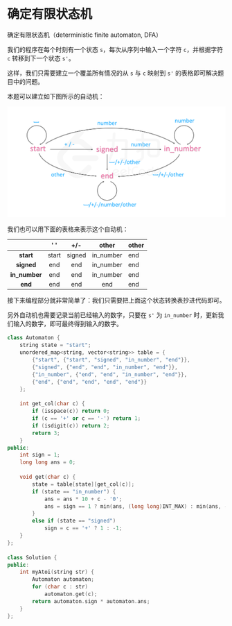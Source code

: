 # 确定有限状态机

确定有限状态机（deterministic finite automaton, DFA）

我们的程序在每个时刻有一个状态 `s`，每次从序列中输入一个字符 `c`，并根据字符 `c` 转移到下一个状态 `s'`。

这样，我们只需要建立一个覆盖所有情况的从 `s` 与 `c` 映射到 `s'` 的表格即可解决题目中的问题。

本题可以建立如下图所示的自动机：

![fig1](../img/fig1-dfa.png)

我们也可以用下面的表格来表示这个自动机：

|               |  ' '  |  +/-   |   other   | other |
| :-----------: | :---: | :----: | :-------: | ----- |
|   **start**   | start | signed | in_number | end   |
|  **signed**   |  end  |  end   | in_number | end   |
| **in_number** |  end  |  end   | in_number | end   |
|    **end**    |  end  |  end   |    end    | end   |

接下来编程部分就非常简单了：我们只需要把上面这个状态转换表抄进代码即可。

另外自动机也需要记录当前已经输入的数字，只要在 `s'` 为 `in_number` 时，更新我们输入的数字，即可最终得到输入的数字。

```cpp
class Automaton {
    string state = "start";
    unordered_map<string, vector<string>> table = {
        {"start", {"start", "signed", "in_number", "end"}},
        {"signed", {"end", "end", "in_number", "end"}},
        {"in_number", {"end", "end", "in_number", "end"}},
        {"end", {"end", "end", "end", "end"}}
    };

    int get_col(char c) {
        if (isspace(c)) return 0;
        if (c == '+' or c == '-') return 1;
        if (isdigit(c)) return 2;
        return 3;
    }
public:
    int sign = 1;
    long long ans = 0;

    void get(char c) {
        state = table[state][get_col(c)];
        if (state == "in_number") {
            ans = ans * 10 + c - '0';
            ans = sign == 1 ? min(ans, (long long)INT_MAX) : min(ans, -(long long)INT_MIN);
        }
        else if (state == "signed")
            sign = c == '+' ? 1 : -1;
    }
};

class Solution {
public:
    int myAtoi(string str) {
        Automaton automaton;
        for (char c : str)
            automaton.get(c);
        return automaton.sign * automaton.ans;
    }
};
```

